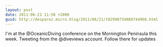 ```yaml
---
layout: post
date: 2011-06-21 11:58 +1000
guid: http://desparoz.micro.blog/2011/06/21/t82990734088744960.html
---
```

I'm at the @OceanicDiving conference on the Mornington Peninsula this week. Tweeting from the @diveviews account. Follow there for updates
